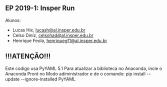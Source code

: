 EP 2019-1: Insper Run
------------------------------------------------

Alunos: 
- Lucas Hix, lucash@al.insper.edu.br
- Celso Diniz, celsohad@al.insper.edu.br
- Henrique Feola, henriquegf1@al.insper.edu.br

!!!ATENÇÃO!!!
------------------------------------------------
Este codigo usa PyYAML 5.1
Para atualizar a biblioteca no Anaconda, incie o Anaconda Pront no Modo adiministrador e de o comando:
pip install --update --ignore-installed PyYAML
